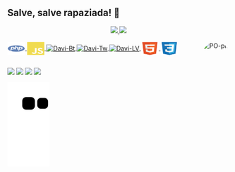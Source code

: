 ## Salve, salve rapaziada! 👋

<div align="center">
  <a href="https://github.com/DaviJP7">
  <img height="140em" src="https://github-readme-stats.vercel.app/api?username=DaviJP7&show_icons=true&theme=tokyonight&include_all_commits=true&count_private=true"/>
  <img height="140em" src="https://github-readme-stats.vercel.app/api/top-langs/?username=DaviJP7&layout=compact&langs_count=7&theme=tokyonight"/>
</div>
  <div style="display: inline_block"><br>
  <img align="center" alt="Davi-Ts" height="30" width="40" src="https://raw.githubusercontent.com/devicons/devicon/master/icons/php/php-plain.svg">
  <img align="center" alt="Davi-Js" height="30" width="40" src="https://raw.githubusercontent.com/devicons/devicon/master/icons/javascript/javascript-plain.svg">
  <img align="center" alt="Davi-Bt" height="30" width="40" src="https://cdn.jsdelivr.net/gh/devicons/devicon/icons/bootstrap/bootstrap-original.svg">
  <img align="center" alt="Davi-Tw" height="30" width="40" src="https://cdn.jsdelivr.net/gh/devicons/devicon/icons/tailwindcss/tailwindcss-plain.svg" />
  <img align="center" alt="Davi-LV" height="30" width="40" src="https://cdn.jsdelivr.net/gh/devicons/devicon/icons/laravel/laravel-plain.svg">
<!--   <img align="center" alt="Davi-MySQL" height="30" width="40" src="https://cdn.jsdelivr.net/gh/devicons/devicon/icons/mysql/mysql-plain.svg"> -->
  <img align="center" alt="Davi-HTML" height="30" width="40" src="https://raw.githubusercontent.com/devicons/devicon/master/icons/html5/html5-original.svg">
  <img align="center" alt="Davi-CSS" height="30" width="40" src="https://raw.githubusercontent.com/devicons/devicon/master/icons/css3/css3-original.svg">
<!--   <img align="center" alt="Davi-NJS" height="30" width="40" src="https://cdn.jsdelivr.net/gh/devicons/devicon/icons/nodejs/nodejs-original.svg"> -->
<!--   <img align="center" alt="Davi-CI" height="30" width="40" src="https://cdn.jsdelivr.net/gh/devicons/devicon/icons/codeigniter/codeigniter-plain.svg"> -->
<!--   <img align="center" alt="Davi-Tux" height="30" width="40" src="https://cdn.jsdelivr.net/gh/devicons/devicon/icons/linux/linux-original.svg"> -->
  <img align="right" alt="PO-pic" height="150" style="border-radius:50px;" src="https://i.makeagif.com/media/5-21-2015/RJUTKY.gif">
</div>
  
  ##
 
<div> 
 <a href="https://instagram.com/davi.z_z" target="_blank"><img src="https://img.shields.io/badge/-Instagram-%23E4405F?style=for-the-badge&logo=instagram&logoColor=white" target="_blank"></a>
  <a href="https://open.spotify.com/user/21rwjdm2ydltu7vhzevcozhaa?si=b5da12bac2f64725" target="_blank"><img src="https://img.shields.io/badge/Spotify-1ED760?&style=for-the-badge&logo=spotify&logoColor=white" target="_blank"></a>
 <a href="https://discord.gg/987ww8hQ4m" target="_blank"><img src="https://img.shields.io/badge/Discord-7289DA?style=for-the-badge&logo=discord&logoColor=white" target="_blank"></a> 
  <a href = "mailto:davi.dejesush2o@gmail.com"><img src="https://img.shields.io/badge/-Gmail-%23333?style=for-the-badge&logo=gmail&logoColor=white" target="_blank"></a>
 
  ![Snake animation](https://github.com/DaviJP7/DaviJP7/blob/output/github-contribution-grid-snake.svg)
 
</div>
